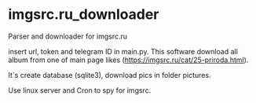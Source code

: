 # imgsrc.ru_downloader
Parser and downloader for imgsrc.ru

insert url, token and telegram ID in main.py. 
This software download all album from one of main page likes (https://imgsrc.ru/cat/25-priroda.html).

It`s create database (sqlite3), download pics in folder pictures.

Use linux server and Cron to spy for imgsrc.
